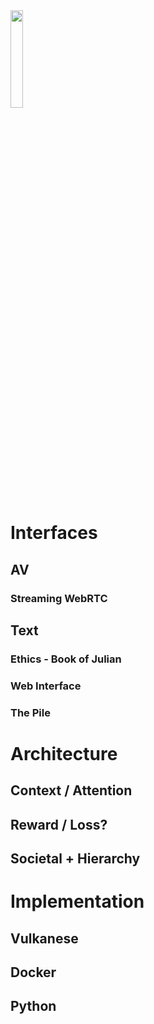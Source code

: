 <img src="https://github.com/julianfl0w/SonOfMan/assets/8158655/a860d559-3849-4165-8967-5cf4aa981905" width="20%">

# Interfaces
## AV
### Streaming WebRTC
## Text
### Ethics - Book of Julian
### Web Interface
### The Pile

# Architecture
## Context / Attention
## Reward / Loss?
## Societal + Hierarchy

# Implementation
## Vulkanese
## Docker
## Python
